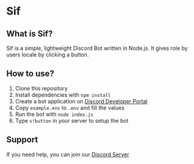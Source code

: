 # Sif

## What is Sif?

Sif is a simple, lightweight Discord Bot written in Node.js. It gives role by users locale by clicking a button.

## How to use?

1. Clone this repository
2. Install dependencies with `npm install`
3. Create a bot application on [Discord Developer Portal](https://discord.com/developers/applications)
4. Copy `example.env` to `.env` and fill the values
5. Run the bot with `node index.js`
6. Type `s!button` in your server to setup the bot

## Support

If you need help, you can join our [Discord Server](https://discord.gg/nbFHFNHqZp)
